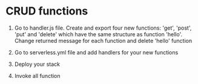 # CRUD functions

1. Go to handler.js file. Create and export four new functions: 'get', 'post', 'put' and 'delete' which have the same structure as function 'hello'. Change  returned message for each function and delete 'hello' function

2. Go to serverless.yml file and add handlers for your new functions

3. Deploy your stack

4. Invoke all function
